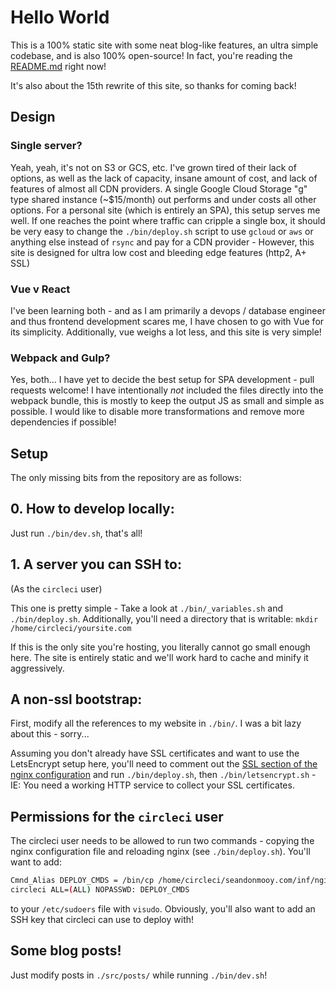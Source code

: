 # Hello World

This is a 100% static site with some neat blog-like features, an ultra simple codebase, and is also 100% open-source! In fact, you're reading the [README.md](https://github.com/erulabs/seandonmooy.com/blob/master/README.md) right now!

It's also about the 15th rewrite of this site, so thanks for coming back!

## Design

### Single server?
Yeah, yeah, it's not on S3 or GCS, etc. I've grown tired of their lack of options, as well as the lack of capacity, insane amount of cost, and lack of features of almost all CDN providers. A single Google Cloud Storage "g" type shared instance (~$15/month) out performs and under costs all other options. For a personal site (which is entirely an SPA), this setup serves me well. If one reaches the point where traffic can cripple a single box, it should be very easy to change the `./bin/deploy.sh` script to use `gcloud` or `aws` or anything else instead of `rsync` and pay for a CDN provider - However, this site is designed for ultra low cost and bleeding edge features (http2, A+ SSL)
### Vue v React
I've been learning both - and as I am primarily a devops / database engineer and thus frontend development scares me, I have chosen to go with Vue for its simplicity. Additionally, vue weighs a lot less, and this site is very simple!
### Webpack and Gulp?
Yes, both... I have yet to decide the best setup for SPA development - pull requests welcome! I have intentionally _not_ included the files directly into the webpack bundle, this is mostly to keep the output JS as small and simple as possible. I would like to disable more transformations and remove more dependencies if possible!

## Setup
The only missing bits from the repository are as follows:

## 0. How to develop locally:
Just run `./bin/dev.sh`, that's all!

## 1. A server you can SSH to:
(As the `circleci` user)

This one is pretty simple - Take a look at `./bin/_variables.sh` and `./bin/deploy.sh`. Additionally, you'll need a directory that is writable: `mkdir /home/circleci/yoursite.com`

If this is the only site you're hosting, you literally cannot go small enough here. The site is entirely static and we'll work hard to cache and minify it aggressively.

## A non-ssl bootstrap:
First, modify all the references to my website in `./bin/`. I was a bit lazy about this - sorry...

Assuming you don't already have SSL certificates and want to use the LetsEncrypt setup here, you'll need to comment out the [SSL section of the nginx configuration](https://github.com/erulabs/seandonmooy.com/blob/master/inf/nginx/seandonmooy.conf#L12-L43) and run `./bin/deploy.sh`, then `./bin/letsencrypt.sh` - IE: You need a working HTTP service to collect your SSL certificates.

## Permissions for the `circleci` user
The circleci user needs to be allowed to run two commands - copying the nginx configuration file and reloading nginx (see `./bin/deploy.sh`). You'll want to add:
```bash
Cmnd_Alias DEPLOY_CMDS = /bin/cp /home/circleci/seandonmooy.com/inf/nginx/seandonmooy.conf /etc/nginx/sites-enabled/seandonmooy.conf, /usr/sbin/service nginx reload
circleci ALL=(ALL) NOPASSWD: DEPLOY_CMDS
```
to your `/etc/sudoers` file with `visudo`. Obviously, you'll also want to add an SSH key that circleci can use to deploy with!

## Some blog posts!

Just modify posts in `./src/posts/` while running `./bin/dev.sh`!
